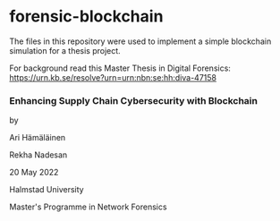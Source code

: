 # forensic-blockchain

The files in this repository were used to implement a simple blockchain simulation for a thesis project.

For background read this Master Thesis in Digital Forensics:
https://urn.kb.se/resolve?urn=urn:nbn:se:hh:diva-47158

### Enhancing Supply Chain Cybersecurity with Blockchain

by

Ari Hämäläinen

Rekha Nadesan

20 May 2022

Halmstad University

Master's Programme in Network Forensics

